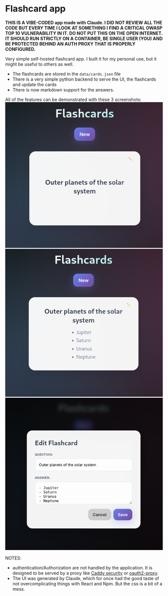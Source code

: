 # Flashcard app

**THIS IS A VIBE-CODED app made with Claude. I DID NOT REVIEW ALL THE CODE BUT EVERY TIME I LOOK AT SOMETHING I FIND A CRITICAL OWASP TOP 10 VULNERABILITY IN IT. DO NOT PUT THIS ON THE OPEN INTERNET. IT SHOULD RUN STRICTLY ON A CONTAINER, BE SINGLE USER (YOU) AND BE PROTECTED BEHIND AN AUTH PROXY THAT IS PROPERLY CONFIGURED.**

Very simple self-hosted flashcard app. I built it for my personal use, but it might be useful to others as well.

- The flashcards are stored in the `data/cards.json` file
- There is a very simple python backend to serve the UI, the flashcards and update the cards
- There is now markdown support for the answers.

All of the features can be demonstrated with these 3 screenshots:
![Flashcard question](screenshots/before.png)
![Flashcard answer](screenshots/after.png)
![Edit modal](screenshots/edit.png)

NOTES:
-  authentication/Authorization are not handled by the application. It is designed to be served by
a proxy like [Caddy security](https://github.com/greenpau/caddy-security) or [oauth2-proxy](https://github.com/oauth2-proxy/oauth2-proxy).
- The UI was generated by Claude, which for once had the good taste of not overcomplicating things with React and Npm.
But the css is a bit of a mess.
